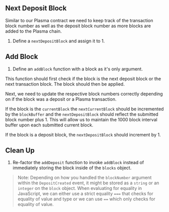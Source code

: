 ## Next Deposit Block

Similar to our Plasma contract we need to keep track of the transaction block number as well as the deposit block number as more blocks are added to the Plasma chain.

1. Define a `nextDepositBlock` and assign it to 1.

## Add Block

1. Define an `addBlock` function with a block as it's only argument. 

This function should first check if the block is the next deposit block or the next transaction block. The block should then be applied. 

Next, we need to update the respective block numbers correctly depending on if the block was a deposit or a Plasma transaction.

If the block is the `currentBlock` the `nextCurrentBlock` should be incremented by the `blockBuffer` and the `nextDepositBlock` should reflect the submitted block number plus 1. This will allow us to maintain the 1000 block interval buffer upon each submitted current block.

If the block is a deposit block, the `nextDepositBlock` should increment by 1.

## Clean Up

1. Re-factor the `addDeposit` function to invoke `addBlock` instead of immediately storing the block inside of the `blocks` object.

> Note: Depending on how you handled the `blockNumber` argument within the `DepositCreated` event, it might be stored as a `string` or an `integer` on the `block` object. When evaluating for equality in JavaScript, we can either use a strict equality `===` that checks for equality of value and type or we can use `==` which only checks for equality of value. 